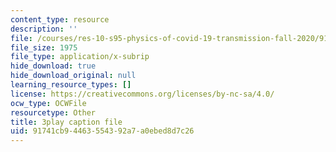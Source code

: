 ```yaml
---
content_type: resource
description: ''
file: /courses/res-10-s95-physics-of-covid-19-transmission-fall-2020/91741cb94463554392a7a0ebed8d7c26_2Y__Z_PgAxQ.vtt
file_size: 1975
file_type: application/x-subrip
hide_download: true
hide_download_original: null
learning_resource_types: []
license: https://creativecommons.org/licenses/by-nc-sa/4.0/
ocw_type: OCWFile
resourcetype: Other
title: 3play caption file
uid: 91741cb9-4463-5543-92a7-a0ebed8d7c26
---
```

